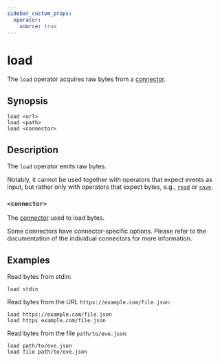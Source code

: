 ```yaml
---
sidebar_custom_props:
  operator:
    source: true
---
```


# load

The `load` operator acquires raw bytes from a [connector](../connectors.md).

## Synopsis

```
load <url>
load <path>
load <connector>
```

## Description

The `load` operator emits raw bytes.

Notably, it cannot be used together with operators that expect events as input,
but rather only with operators that expect bytes, e.g., [`read`](read.md) or
[`save`](save.md).

### `<connector>`

The [connector](../connectors.md) used to load bytes.

Some connectors have connector-specific options. Please refer to the
documentation of the individual connectors for more information.

## Examples

Read bytes from stdin:

```
load stdin
```

Read bytes from the URL `https://example.com/file.json`:

```
load https://example.com/file.json
load https example.com/file.json
```

Read bytes from the file `path/to/eve.json`:

```
load path/to/eve.json
load file path/to/eve.json
```
